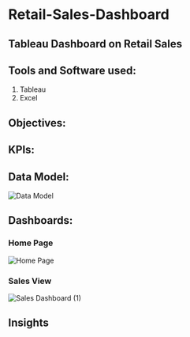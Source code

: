 # Retail-Sales-Dashboard
## Tableau Dashboard on Retail Sales

## Tools and Software used:
1. Tableau
2. Excel

## Objectives:

## KPIs:

## Data Model:

![Data Model](https://github.com/user-attachments/assets/f2fa3936-8c59-4f8a-a2eb-2fa8ce7ff29f)

## Dashboards:

### Home Page

![Home Page](https://github.com/user-attachments/assets/19024d59-4d7b-45f8-ba90-e3ba204b1c74)

### Sales View

![Sales Dashboard (1)](https://github.com/user-attachments/assets/dd483cc8-90f5-4569-9b9a-3a2deee956fc)

## Insights
